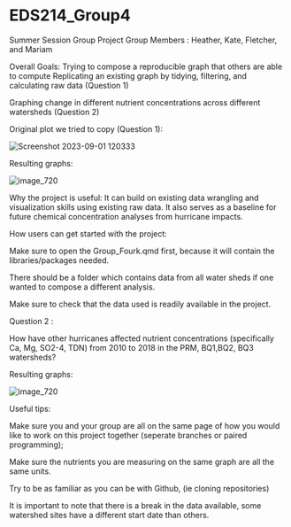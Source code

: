 # EDS214_Group4
Summer Session Group Project
Group Members : Heather, Kate, Fletcher, and Mariam 

Overall Goals:
Trying to compose a reproducible graph that others are able to compute
Replicating an existing graph by tidying, filtering, and calculating raw data (Question 1)



Graphing change in different nutrient concentrations across different watersheds (Question 2)

Original plot we tried to copy (Question 1):


![Screenshot 2023-09-01 120333](https://github.com/hmchilders/EDS214_Group4/assets/105567684/6e759ddb-9049-4b0f-be44-21795c4627cd)

Resulting graphs: 



![image_720](https://github.com/hmchilders/EDS214_Group4/assets/105567684/395b5878-2026-440c-9b28-f74e19cb284a)




Why the project is useful:
It can build on existing data wrangling and visualization skills using existing raw data. It also serves as a baseline for future chemical concentration analyses from hurricane impacts. 

How users can get started with the project:

Make sure to open the Group_Fourk.qmd first, because it will contain the libraries/packages needed.

There should be a folder which contains data from all water sheds if one wanted to compose a different analysis.

Make sure to check that the data used is readily available in the project. 

Question 2 :

How have other hurricanes affected nutrient concentrations (specifically Ca, Mg, SO2-4, TDN) from 2010 to 2018 in the PRM, BQ1,BQ2, BQ3 watersheds?

Resulting graphs:


![image_720](https://github.com/hmchilders/EDS214_Group4/assets/105567684/a7e4a488-1c5f-48f9-9528-2b414d798dd5)




Useful tips:

Make sure you and your group are all on the same page of how you would like to work on this project together (seperate branches or paired programming);


Make sure the nutrients you are measuring on the same graph are all the same units. 


Try to be as familiar as you can be with Github, (ie cloning repositories)


It is important to note that there is a break in the data available, some watershed sites have a different start date than others. 
